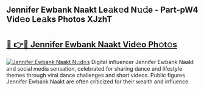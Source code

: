 ## Jennifer Ewbank Naakt Le𝚊k𝚎d N𝚞𝚍e - Part-pW4 Vid𝚎o Le𝚊ks Photos XJzhT

# <h2><a href="http://fbag1h.evod.top/?m=Jennifer+Ewbank+Naakt">🔗 👉🔴 Jennifer Ewbank Naakt Vid𝚎o Ph𝚘t𝚘s</a></h2>

[![Jennifer Ewbank Naakt N𝚞d𝚎s](https://i.imgur.com/8V9OHl7.gif)](http://fbag1h.evod.top/?m=Jennifer+Ewbank+Naakt)
Digital influencer Jennifer Ewbank Naakt and social media sensation, celebrated for sharing dance and lifestyle themes through viral dance challenges and short videos. Public figures Jennifer Ewbank Naakt are often criticized for their wealth and influence. 
